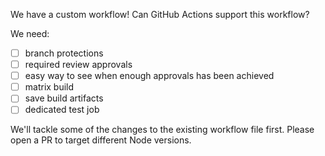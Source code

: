 We have a custom workflow! Can GitHub Actions support this workflow?

We need:
- [ ] branch protections
- [ ] required review approvals
- [ ] easy way to see when enough approvals has been achieved
- [ ] matrix build
- [ ] save build artifacts
- [ ] dedicated test job

We'll tackle some of the changes to the existing workflow file first. Please open a PR to target different Node versions.